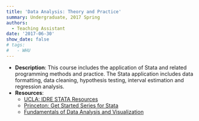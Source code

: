 ```yaml
---
title: 'Data Analysis: Theory and Practice'
summary: Undergraduate, 2017 Spring
authors:
  - Teaching Assistant
date: '2017-06-30'
show_date: false
# tags: 
#   - WHU
---
```

- **Description**: This course includes the application of Stata and related programming methods and practice. The Stata application includes data formatting, data cleaning, hypothesis testing, interval estimation and regression analysis.
- **Resources**:
  - [UCLA: IDRE STATA Resources](https://stats.idre.ucla.edu/stata/)
  - [Princeton: Get Started Series for Stata](https://dss.princeton.edu/training/)
  - [Fundamentals of Data Analysis and Visualization](https://geocenter.github.io/StataTraining/)
